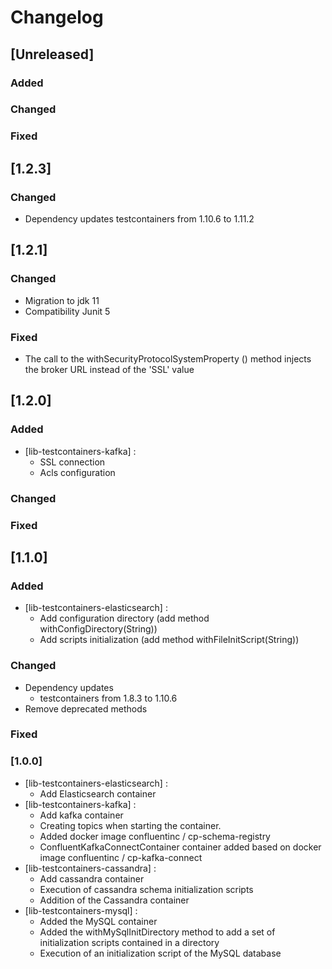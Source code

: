 # Changelog

## [Unreleased]
### Added
    
### Changed

### Fixed

## [1.2.3]
    
### Changed

- Dependency updates testcontainers from 1.10.6 to 1.11.2

## [1.2.1]
    
### Changed

- Migration to jdk 11
- Compatibility Junit 5

### Fixed

- The call to the withSecurityProtocolSystemProperty () method injects the broker URL instead of the 'SSL' value 

## [1.2.0]
### Added
- [lib-testcontainers-kafka] :
    - SSL connection
    - Acls configuration
    
### Changed

### Fixed

## [1.1.0]
### Added
- [lib-testcontainers-elasticsearch] :
    - Add configuration directory (add method withConfigDirectory(String))
    - Add scripts initialization (add method withFileInitScript(String))

### Changed
- Dependency updates
    - testcontainers from 1.8.3 to 1.10.6
- Remove deprecated methods

### Fixed

### [1.0.0]

- [lib-testcontainers-elasticsearch] :
    - Add Elasticsearch container
- [lib-testcontainers-kafka] :
    - Add kafka container
    - Creating topics when starting the container.
    - Added docker image confluentinc / cp-schema-registry
    - ConfluentKafkaConnectContainer container added based on docker image confluentinc / cp-kafka-connect        
- [lib-testcontainers-cassandra] :
    - Add cassandra container
    - Execution of cassandra schema initialization scripts
    - Addition of the Cassandra container
- [lib-testcontainers-mysql] :
    - Added the MySQL container
    - Added the withMySqlInitDirectory method to add a set of initialization scripts contained in a directory
    - Execution of an initialization script of the MySQL database    
